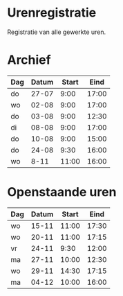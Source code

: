 # Urenregistratie
Registratie van alle gewerkte uren.

# Archief
Dag | Datum | Start | Eind
--- | --- | --- | ---
do | 27-07 | 9:00 | 17:00
wo | 02-08 | 9:00 | 17:00
do | 03-08 | 9:00 | 12:30
di | 08-08 | 9:00 | 17:00
do | 10-08 | 9:00 | 15:00
do | 24-08 | 9:30 | 16:00
wo | 8-11 | 11:00 | 16:00


# Openstaande uren
Dag | Datum | Start | Eind
---|---|---|---
wo | 15-11 | 11:00 | 17:30
wo | 20-11 | 11:00 | 17:15
vr | 24-11 | 9:30 | 12:00
ma | 27-11 | 10:00 |12:30
wo | 29-11 | 14:30 | 17:15
ma | 04-12 | 10:00 | 16:00